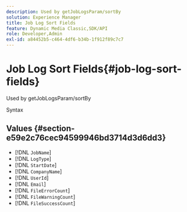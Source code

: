 ```yaml
---
description: Used by getJobLogsParam/sortBy
solution: Experience Manager
title: Job Log Sort Fields
feature: Dynamic Media Classic,SDK/API
role: Developer,Admin
exl-id: a84452b5-c464-4df6-b34b-1f912f89c7c7
---
```

# Job Log Sort Fields{#job-log-sort-fields}

Used by getJobLogsParam/sortBy

 Syntax 

## Values {#section-e59e2c76cec94599946bd3714d3d6dd3}

* [!DNL `JobName`] 
* [!DNL `LogType`] 
* [!DNL `StartDate`] 
* [!DNL `CompanyName`] 
* [!DNL `UserId`] 
* [!DNL `Email`] 
* [!DNL `FileErrorCount`] 
* [!DNL `FileWarningCount`] 
* [!DNL `FileSuccessCount`]
